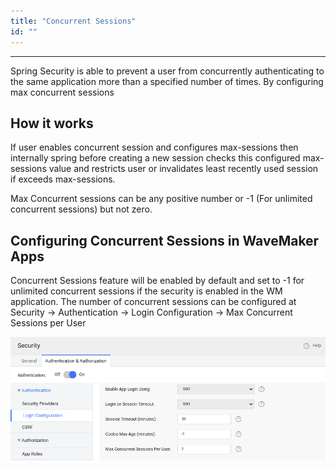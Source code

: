 ```yaml
---
title: "Concurrent Sessions"
id: ""
---
```

---
Spring Security is able to prevent a user from concurrently authenticating to the same application more than a specified number of times. By configuring max concurrent sessions

## How it works
If user enables concurrent session and configures max-sessions then internally spring before creating a new session checks this configured max-sessions value 
and restricts user or invalidates least recently used session if exceeds max-sessions.

Max Concurrent sessions can be any positive number or -1 (For unlimited concurrent sessions) but not zero.

## Configuring Concurrent Sessions in WaveMaker Apps

Concurrent Sessions feature will be enabled by default and set to -1 for unlimited concurrent sessions if the security is enabled in the WM application.
The number of concurrent sessions can be configured at Security -> Authentication -> Login Configuration -> Max Concurrent Sessions per User

[![concurrent-sessions](/learn/assets/concurrent-sessions.png)](/learn/assets/concurrent-sessions.png)

